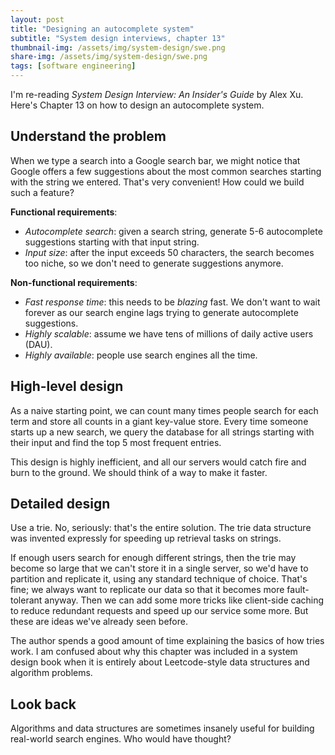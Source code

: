 ```yaml
---
layout: post
title: "Designing an autocomplete system"
subtitle: "System design interviews, chapter 13"
thumbnail-img: /assets/img/system-design/swe.png
share-img: /assets/img/system-design/swe.png
tags: [software engineering]
---
```

I'm re-reading *System Design Interview: An Insider's Guide* by Alex Xu. Here's Chapter 13 on how to design an autocomplete system.

## Understand the problem
When we type a search into a Google search bar, we might notice that Google offers a few suggestions about the most common searches starting with the string we entered. That's very convenient! How could we build such a feature?

**Functional requirements**:
- *Autocomplete search*: given a search string, generate 5-6 autocomplete suggestions starting with that input string.
- *Input size*: after the input exceeds 50 characters, the search becomes too niche, so we don't need to generate suggestions anymore.

**Non-functional requirements**:
- *Fast response time*: this needs to be *blazing* fast. We don't want to wait forever as our search engine lags trying to generate autocomplete suggestions.
- *Highly scalable*: assume we have tens of millions of daily active users (DAU).
- *Highly available*: people use search engines all the time.

## High-level design
As a naive starting point, we can count many times people search for each term and store all counts in a giant key-value store. Every time someone starts up a new search, we query the database for all strings starting with their input and find the top 5 most frequent entries.

This design is highly inefficient, and all our servers would catch fire and burn to the ground. We should think of a way to make it faster.

## Detailed design
Use a trie. No, seriously: that's the entire solution. The trie data structure was invented expressly for speeding up retrieval tasks on strings.

If enough users search for enough different strings, then the trie may become so large that we can't store it in a single server, so we'd have to partition and replicate it, using any standard technique of choice. That's fine; we always want to replicate our data so that it becomes more fault-tolerant anyway. Then we can add some more tricks like client-side caching to reduce redundant requests and speed up our service some more. But these are ideas we've already seen before.

The author spends a good amount of time explaining the basics of how tries work. I am confused about why this chapter was included in a system design book when it is entirely about Leetcode-style data structures and algorithm problems.

## Look back

Algorithms and data structures are sometimes insanely useful for building real-world search engines. Who would have thought?
